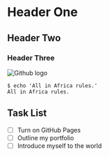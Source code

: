 # Header One
## Header Two
### Header Three

![Github logo](https://github.githubassets.com/assets/GitHub-Mark-ea2971cee799.png)

```
$ echo 'All in Africa rules.'
All in Africa rules.
```

## Task List

- [ ] Turn on GitHub Pages
- [ ] Outline my portfolio
- [ ] Introduce myself to the world
